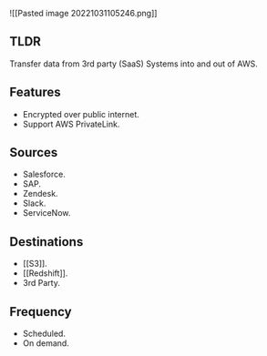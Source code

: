 ![[Pasted image 20221031105246.png]]

## TLDR 

Transfer data from 3rd party (SaaS) Systems into and out of AWS.

## Features

- Encrypted over public internet.
- Support AWS PrivateLink.

## Sources

- Salesforce.
- SAP.
- Zendesk.
- Slack.
- ServiceNow.

## Destinations

- [[S3]].
- [[Redshift]].
- 3rd Party.

## Frequency

- Scheduled.
- On demand.
